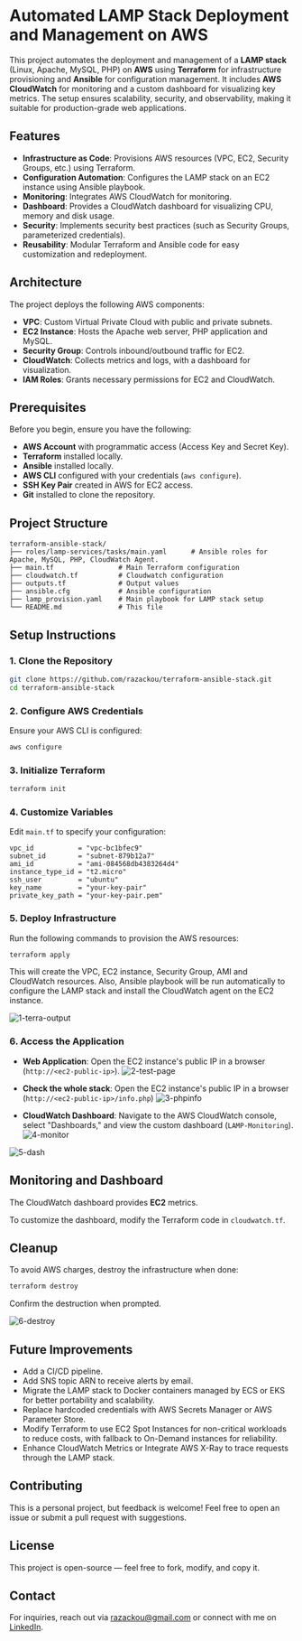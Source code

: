 # Automated LAMP Stack Deployment and Management on AWS

This project automates the deployment and management of a **LAMP stack** (Linux, Apache, MySQL, PHP) on **AWS** using **Terraform** for infrastructure provisioning and **Ansible** for configuration management. It includes **AWS CloudWatch** for monitoring and a custom dashboard for visualizing key metrics. The setup ensures scalability, security, and observability, making it suitable for production-grade web applications.

## Features

- **Infrastructure as Code**: Provisions AWS resources (VPC, EC2, Security Groups, etc.) using Terraform.
- **Configuration Automation**: Configures the LAMP stack on an EC2 instance using Ansible playbook.
- **Monitoring**: Integrates AWS CloudWatch for monitoring.
- **Dashboard**: Provides a CloudWatch dashboard for visualizing CPU, memory and disk usage.
- **Security**: Implements security best practices (such as Security Groups, parameterized credentials).
- **Reusability**: Modular Terraform and Ansible code for easy customization and redeployment.

## Architecture

The project deploys the following AWS components:

- **VPC**: Custom Virtual Private Cloud with public and private subnets.
- **EC2 Instance**: Hosts the Apache web server, PHP application and MySQL.
- **Security Group**: Controls inbound/outbound traffic for EC2.
- **CloudWatch**: Collects metrics and logs, with a dashboard for visualization.
- **IAM Roles**: Grants necessary permissions for EC2 and CloudWatch.

## Prerequisites

Before you begin, ensure you have the following:

- **AWS Account** with programmatic access (Access Key and Secret Key).
- **Terraform** installed locally.
- **Ansible** installed locally.
- **AWS CLI** configured with your credentials (`aws configure`).
- **SSH Key Pair** created in AWS for EC2 access.
- **Git** installed to clone the repository.

## Project Structure

```
terraform-ansible-stack/
├── roles/lamp-services/tasks/main.yaml      # Ansible roles for Apache, MySQL, PHP, CloudWatch Agent.
├── main.tf                # Main Terraform configuration
├── cloudwatch.tf          # Cloudwatch configuration
├── outputs.tf             # Output values
├── ansible.cfg            # Ansible configuration
├── lamp_provision.yaml    # Main playbook for LAMP stack setup
└── README.md              # This file
```

## Setup Instructions

### 1. Clone the Repository

```bash
git clone https://github.com/razackou/terraform-ansible-stack.git
cd terraform-ansible-stack
```

### 2. Configure AWS Credentials

Ensure your AWS CLI is configured:

```bash
aws configure
```

### 3. Initialize Terraform

```bash
terraform init
```

### 4. Customize Variables

Edit `main.tf` to specify your configuration:

```hcl
vpc_id           = "vpc-bc1bfec9"
subnet_id        = "subnet-879b12a7"
ami_id           = "ami-084568db4383264d4"
instance_type_id = "t2.micro"
ssh_user         = "ubuntu"
key_name         = "your-key-pair"
private_key_path = "your-key-pair.pem"
```

### 5. Deploy Infrastructure

Run the following commands to provision the AWS resources:

```bash
terraform apply
```

This will create the VPC, EC2 instance, Security Group, AMI and CloudWatch resources. Also, Ansible playbook will be run automatically to configure the LAMP stack and install the CloudWatch agent on the EC2 instance.

![1-terra-output](https://github.com/user-attachments/assets/8a1381ad-d88d-459c-b197-cf6aaefaaa8e)

### 6. Access the Application

- **Web Application**: Open the EC2 instance's public IP in a browser (`http://<ec2-public-ip>`).
![2-test-page](https://github.com/user-attachments/assets/74ace597-d54f-471e-87c5-024b87573c3b)

- **Check the whole stack**: Open the EC2 instance's public IP in a browser (`http://<ec2-public-ip>/info.php`)
![3-phpinfo](https://github.com/user-attachments/assets/83562c4b-68b5-4b03-904b-00b40c100cca)

- **CloudWatch Dashboard**: Navigate to the AWS CloudWatch console, select "Dashboards," and view the custom dashboard (`LAMP-Monitoring`).
![4-monitor](https://github.com/user-attachments/assets/693d7d43-b568-42c2-9c5f-7ba83d10c5ec)

![5-dash](https://github.com/user-attachments/assets/14d88ef2-179d-4882-b4c2-d723973827d5)

## Monitoring and Dashboard

The CloudWatch dashboard provides **EC2** metrics.

To customize the dashboard, modify the Terraform code in `cloudwatch.tf`.

## Cleanup

To avoid AWS charges, destroy the infrastructure when done:

```bash
terraform destroy
```

Confirm the destruction when prompted.

![6-destroy](https://github.com/user-attachments/assets/d0d02015-4237-4666-99a5-895611eab2ce)

## Future Improvements

- Add a CI/CD pipeline.
- Add SNS topic ARN to receive alerts by email.
- Migrate the LAMP stack to Docker containers managed by ECS or EKS for better portability and scalability.
- Replace hardcoded credentials with AWS Secrets Manager or AWS Parameter Store.
- Modify Terraform to use EC2 Spot Instances for non-critical workloads to reduce costs, with fallback to On-Demand instances for reliability.
- Enhance CloudWatch Metrics or Integrate AWS X-Ray to trace requests through the LAMP stack.

## Contributing

This is a personal project, but feedback is welcome! Feel free to open an issue or submit a pull request with suggestions.

## License

This project is open-source — feel free to fork, modify, and copy it.

## Contact

For inquiries, reach out via [razackou@gmail.com](mailto:razackou@gmail.com) or connect with me on [LinkedIn](https://www.linkedin.com/in/razakou/).
